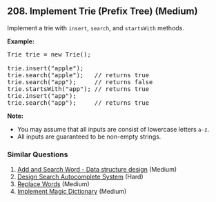 <!--|This file generated by command(leetcode description); DO NOT EDIT.    |-->
<!--+----------------------------------------------------------------------+-->
<!--|@author    Openset <openset.wang@gmail.com>                           |-->
<!--|@link      https://github.com/openset                                 |-->
<!--|@home      https://github.com/openset/leetcode                        |-->
<!--+----------------------------------------------------------------------+-->

## 208. Implement Trie (Prefix Tree) (Medium)

<p>Implement a trie with <code>insert</code>, <code>search</code>, and <code>startsWith</code> methods.</p>

<p><b>Example:</b></p>

<pre>
Trie trie = new Trie();

trie.insert(&quot;apple&quot;);
trie.search(&quot;apple&quot;);   // returns true
trie.search(&quot;app&quot;);     // returns false
trie.startsWith(&quot;app&quot;); // returns true
trie.insert(&quot;app&quot;);   
trie.search(&quot;app&quot;);     // returns true
</pre>

<p><b>Note:</b></p>

<ul>
	<li>You may assume that all inputs are consist of lowercase letters <code>a-z</code>.</li>
	<li>All inputs are guaranteed to be non-empty strings.</li>
</ul>


### Similar Questions
  1. [Add and Search Word - Data structure design](https://github.com/openset/leetcode/tree/master/solution/add-and-search-word-data-structure-design) (Medium)
  1. [Design Search Autocomplete System](https://github.com/openset/leetcode/tree/master/solution/design-search-autocomplete-system) (Hard)
  1. [Replace Words](https://github.com/openset/leetcode/tree/master/solution/replace-words) (Medium)
  1. [Implement Magic Dictionary](https://github.com/openset/leetcode/tree/master/solution/implement-magic-dictionary) (Medium)
